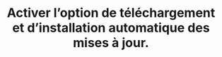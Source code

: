 ---
category: category-pXhlU6Uzh80hZ6cMMDbks
risk: 'Reporter les mises à jour implique de laisser opérantes les vulnérabilités.
  Ces dernières sont facilement repérables depuis Internet et favorise la tentation
  de compromettre en ligne le système d’exploitation et les données. Il existe un
  risque de dépassement du contrat de licence du logiciel, ne permettant plus la ou
  les mises à jour lorsque l’on décide finalement de le faire. '
title: Activer l’option de téléchargement et d’installation automatique des mises
  à jour.
uuid: good-practice-O5y8Xs84dVnxlzA6hHwrD
visibleInCms: true
vulnerability: Opérer manuellement la gestion des mises à jour.
---